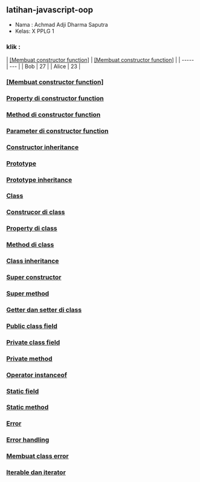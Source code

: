 ## latihan-javascript-oop

- Nama : Achmad Adji Dharma Saputra
- Kelas: X PPLG 1

### klik :

| [[Membuat constructor function]](OOP/Membuat%20constructor%20function/)  |
 [[Membuat constructor function]](OOP/Membuat%20constructor%20function/) |
| ----- | --- |
| Bob   | 27  |
| Alice | 23  |

### [[Membuat constructor function]](OOP/Membuat%20constructor%20function/)

### [Property di constructor function](OOP/Property%20di%20constructor%20function/)

### [Method di constructor function]()

### [Parameter di constructor function]()

### [Constructor inheritance]()

### [Prototype]()

### [Prototype inheritance]()

### [Class]()

### [Construcor di class]()

### [Property di class]()

### [Method di class]()

### [Class inheritance]()

### [Super constructor]()

### [Super method]()

### [Getter dan setter di class]()

### [Public class field]()

### [Private class field]()

### [Private method]()

### [Operator instanceof]()

### [Static field]()

### [Static method]()

### [Error]()

### [Error handling]()

### [Membuat class error]()

### [Iterable dan iterator]()

### []()